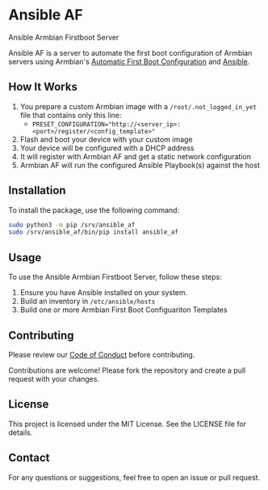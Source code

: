 # Ansible AF

Ansible Armbian Firstboot Server 

Ansible AF is a server to automate the first boot configuration of Armbian servers using Armbian's [Automatic First Boot Configuration](https://docs.armbian.com/User-Guide_Autoconfig/) and [Ansible](https://docs.ansible.com/).

## How It Works

1. You prepare a custom Armbian image with a `/root/.not_logged_in_yet` file that contains only this line:
    * `PRESET_CONFIGURATION="http://<server_ip>:<port>/register/<config_template>"`
2. Flash and boot your device with your custom image
3. Your device will be configured with a DHCP address
4. It will register with Armbian AF and get a static network configuration
5. Armbian AF will run the configured Ansible Playbook(s) against the host

## Installation

To install the package, use the following command:

```bash
sudo python3 -m pip /srv/ansible_af
sudo /srv/ansible_af/bin/pip install ansible_af
```

## Usage

To use the Ansible Armbian Firstboot Server, follow these steps:

1. Ensure you have Ansible installed on your system.
2. Build an inventory in `/etc/ansible/hosts`
3. Build one or more Armbian First Boot Configuariton Templates

## Contributing

Please review our [Code of Conduct](code_of_conduct.md) before contributing.

Contributions are welcome! Please fork the repository and create a pull request with your changes.

## License

This project is licensed under the MIT License. See the LICENSE file for details.

## Contact
For any questions or suggestions, feel free to open an issue or pull request.
